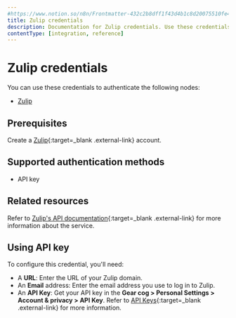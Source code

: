 ```yaml
---
#https://www.notion.so/n8n/Frontmatter-432c2b8dff1f43d4b1c8d20075510fe4
title: Zulip credentials
description: Documentation for Zulip credentials. Use these credentials to authenticate Zulip in n8n, a workflow automation platform.
contentType: [integration, reference]
---
```


# Zulip credentials

You can use these credentials to authenticate the following nodes:

- [Zulip](/integrations/builtin/app-nodes/n8n-nodes-base.zulip/)

## Prerequisites

Create a [Zulip](https://zulip.com/){:target=_blank .external-link} account.

## Supported authentication methods

- API key

## Related resources

Refer to [Zulip's API documentation](https://zulip.com/api/){:target=_blank .external-link} for more information about the service.

## Using API key

To configure this credential, you'll need:

- A **URL**: Enter the URL of your Zulip domain.
- An **Email** address: Enter the email address you use to log in to Zulip.
- An **API Key**: Get your API key in the **Gear cog > Personal Settings > Account & privacy > API Key**. Refer to [API Keys](https://zulip.com/api/api-keys){:target=_blank .external-link} for more information.

